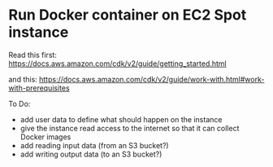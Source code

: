 # Run Docker container on EC2 Spot instance

Read this first:
https://docs.aws.amazon.com/cdk/v2/guide/getting_started.html

and this:
https://docs.aws.amazon.com/cdk/v2/guide/work-with.html#work-with-prerequisites

To Do:
- add user data to define what should happen on the instance
- give the instance read access to the internet so that it can collect Docker images
- add reading input data (from an S3 bucket?)
- add writing output data (to an S3 bucket?)
